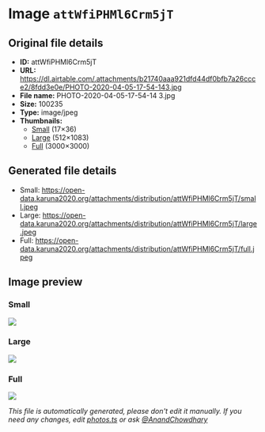 # Image `attWfiPHMl6Crm5jT`

## Original file details

- **ID:** attWfiPHMl6Crm5jT
- **URL:** https://dl.airtable.com/.attachments/b21740aaa921dfd44df0bfb7a26ccce2/8fdd3e0e/PHOTO-2020-04-05-17-54-143.jpg
- **File name:** PHOTO-2020-04-05-17-54-14 3.jpg
- **Size:** 100235
- **Type:** image/jpeg
- **Thumbnails:**
  - [Small](https://dl.airtable.com/.attachmentThumbnails/be55b1fa5e5a05cc40412638ba137ce1/c37663d0) (17×36)
  - [Large](https://dl.airtable.com/.attachmentThumbnails/36d1c10caf763e8358c0867abfe30c81/99f2adfe) (512×1083)
  - [Full](https://dl.airtable.com/.attachmentThumbnails/8330535c23a0d0e7b9d833393c17565b/5811bb1d) (3000×3000)

## Generated file details

- Small: https://open-data.karuna2020.org/attachments/distribution/attWfiPHMl6Crm5jT/small.jpeg
- Large: https://open-data.karuna2020.org/attachments/distribution/attWfiPHMl6Crm5jT/large.jpeg
- Full: https://open-data.karuna2020.org/attachments/distribution/attWfiPHMl6Crm5jT/full.jpeg

## Image preview

### Small

![](https://open-data.karuna2020.org/attachments/distribution/attWfiPHMl6Crm5jT/small.jpeg)

### Large

![](https://open-data.karuna2020.org/attachments/distribution/attWfiPHMl6Crm5jT/large.jpeg)

### Full

![](https://open-data.karuna2020.org/attachments/distribution/attWfiPHMl6Crm5jT/full.jpeg)

_This file is automatically generated, please don't edit it manually. If you need any changes, edit [photos.ts](/photos.ts) or ask [@AnandChowdhary](https://github.com/AnandChowdhary)_


